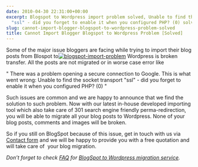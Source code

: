 ```yaml
---
date: 2010-04-30 22:31:00+00:00
excerpt: Blogspot to Wordpress import problem solved, Unable to find the socket transport
  "ssl" - did you forget to enable it when you configured PHP? (0) solved
slug: cannot-import-blogger-blogspot-to-wordpress-problem-solved
title: Cannot Import Blogger Blogspot to Wordpress Problem [Solved]
---
```


Some of the major issue bloggers are facing while trying to import their blog posts from Blospot to[![blogspot-import-problem](https://rtcamp.com/wp-content/uploads/2010/05/blogspotimportproblem_thumb.jpg)](https://rtcamp.com/wp-content/uploads/2010/05/blogspotimportproblem.jpg) Wordpress is broken transfer. All the posts are not migrated or in worse case error like

" There was a problem opening a secure connection to Google. This is what went wrong:
Unable to find the socket transport "ssl" - did you forget to enable it when you configured PHP? (0) "

Such issues are common and we are happy to announce that we find the solution to such problem. Now with our latest in-house developed importing tool which also take care of 301 search engine friendly perma-redirection, you will be able to migrate all your blog posts to Wordpress. None of your blog posts, comments and images will be broken.

So if you still on BlogSpot because of this issue, get in touch with us via [Contact form](http://bloggertowp.org/contact/) and we will be happy to provide you with a free quotation and will take care of  your blog migration.

_Don’t forget to check _[_FAQ_](http://bloggertowp.org/faq/)_ for _[_BlogSpot to Wordpress migration service_](http://bloggertowp.org/)_._
